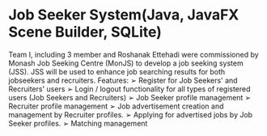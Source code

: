 # Job Seeker System(Java, JavaFX Scene Builder, SQLite)
 Team I, including 3 member and Roshanak Ettehadi were commissioned by Monash Job Seeking Centre (MonJS) to develop a job seeking system (JSS). JSS will be used to enhance job searching results for both jobseekers and recruiters. Features: ➢ Register for Job Seekers' and Recruiters' users ➢ Login / logout functionality for all types of registered users (Job Seekers and Recruiters) ➢ Job Seeker profile management ➢ Recruiter profile management ➢ Job advertisement creation and management by Recruiter profiles. ➢ Applying for advertised jobs by Job Seeker profiles. ➢ Matching management
